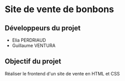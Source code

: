 <h1> Site de vente de bonbons </h1>

<h2> Développeurs du projet </h2>
<ul>
<li>Elia PERDRIAUD</li>
<li>Guillaume VENTURA</li>
</ul>

<h2> Objectif du projet </h2>
Réaliser le frontend d'un site de vente en HTML et CSS
